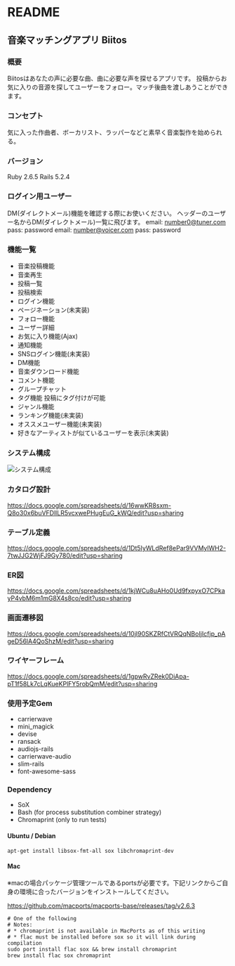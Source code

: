 # README
## 音楽マッチングアプリ Biitos
### 概要
Biitosはあなたの声に必要な曲、曲に必要な声を探せるアプリです。
投稿からお気に入りの音源を探してユーザーをフォロー。マッチ後曲を渡しあうことができます。
### コンセプト
気に入った作曲者、ボーカリスト、ラッパーなどと素早く音楽製作を始められる。
### バージョン
Ruby 2.6.5 Rails 5.2.4
### ログイン用ユーザー
DM(ダイレクトメール)機能を確認する際にお使いください。
ヘッダーのユーザー名からDM(ダイレクトメール)一覧に飛びます。
email: number0@tuner.com
pass: password
email: number@voicer.com
pass: password
### 機能一覧
- 音楽投稿機能
- 音楽再生
- 投稿一覧
- 投稿検索
- ログイン機能
- ページネーション(未実装)
- フォロー機能
- ユーザー詳細
- お気に入り機能(Ajax)
- 通知機能
- SNSログイン機能(未実装)
- DM機能
- 音楽ダウンロード機能
- コメント機能
- グループチャット
- タグ機能
  投稿にタグ付けが可能
- ジャンル機能
- ランキング機能(未実装)
- オススメユーザー機能(未実装)
- 好きなアーティストが似ているユーザーを表示(未実装)
### システム構成
![システム構成](https://user-images.githubusercontent.com/65487142/97112337-13e6fa80-1727-11eb-8490-6afd2d994770.jpg)
### カタログ設計
https://docs.google.com/spreadsheets/d/16wwKR8sxm-Q8o30x6buVFDllLR5vcxwePHugEuG_kWQ/edit?usp=sharing
### テーブル定義
https://docs.google.com/spreadsheets/d/1Dt5IyWLdRef8ePar9VVMylWH2-7twJJG2WjFJ9Gy780/edit?usp=sharing
### ER図
https://docs.google.com/spreadsheets/d/1kjWCu8uAHo0Ud9fxpyxO7CPkayP4vbM6m1mG8X4s8co/edit?usp=sharing
### 画面遷移図
https://docs.google.com/spreadsheets/d/10jI90SKZRfCtVRQqNBoIjIcfjp_pAgeD56lA4QoShzM/edit?usp=sharing
### ワイヤーフレーム
https://docs.google.com/spreadsheets/d/1gpwRvZRek0DiApa-pT1f58Lk7cLqKueKPlFY5robQmM/edit?usp=sharing
### 使用予定Gem
- carrierwave
- mini_magick
- devise
- ransack
- audiojs-rails
- carrierwave-audio
- slim-rails
- font-awesome-sass
### Dependency
- SoX
- Bash (for process substitution combiner strategy)
- Chromaprint (only to run tests)
#### Ubuntu / Debian
`apt-get install libsox-fmt-all sox libchromaprint-dev`
#### Mac
※macの場合パッケージ管理ツールであるportsが必要です。下記リンクからご自身の環境に合ったバージョンをインストールしてください。

https://github.com/macports/macports-base/releases/tag/v2.6.3
```
# One of the following
# Notes:
# * chromaprint is not available in MacPorts as of this writing
# * flac must be installed before sox so it will link during compilation
sudo port install flac sox && brew install chromaprint
brew install flac sox chromaprint
```

